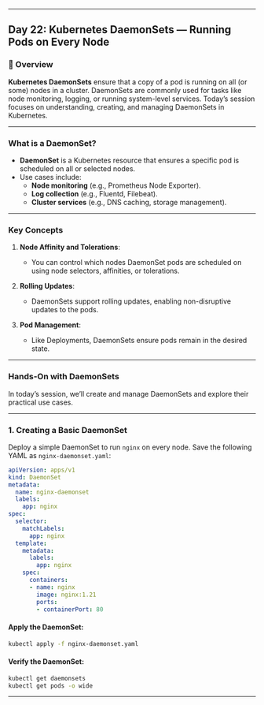 ﻿---

## Day 22: Kubernetes DaemonSets — Running Pods on Every Node

### 📘 Overview

**Kubernetes DaemonSets** ensure that a copy of a pod is running on all (or some) nodes in a cluster. DaemonSets are commonly used for tasks like node monitoring, logging, or running system-level services. Today’s session focuses on understanding, creating, and managing DaemonSets in Kubernetes.

---

### What is a DaemonSet?

- **DaemonSet** is a Kubernetes resource that ensures a specific pod is scheduled on all or selected nodes.
- Use cases include:
  - **Node monitoring** (e.g., Prometheus Node Exporter).
  - **Log collection** (e.g., Fluentd, Filebeat).
  - **Cluster services** (e.g., DNS caching, storage management).

---


### Key Concepts

1. **Node Affinity and Tolerations**:
   - You can control which nodes DaemonSet pods are scheduled on using node selectors, affinities, or tolerations.
   
2. **Rolling Updates**:
   - DaemonSets support rolling updates, enabling non-disruptive updates to the pods.

3. **Pod Management**:
   - Like Deployments, DaemonSets ensure pods remain in the desired state.

---


### Hands-On with DaemonSets

In today’s session, we’ll create and manage DaemonSets and explore their practical use cases.

---

### 1. Creating a Basic DaemonSet

Deploy a simple DaemonSet to run `nginx` on every node. Save the following YAML as `nginx-daemonset.yaml`:

```yaml
apiVersion: apps/v1
kind: DaemonSet
metadata:
  name: nginx-daemonset
  labels:
    app: nginx
spec:
  selector:
    matchLabels:
      app: nginx
  template:
    metadata:
      labels:
        app: nginx
    spec:
      containers:
      - name: nginx
        image: nginx:1.21
        ports:
        - containerPort: 80
```

#### Apply the DaemonSet:
```bash
kubectl apply -f nginx-daemonset.yaml
```

#### Verify the DaemonSet:
```bash
kubectl get daemonsets
kubectl get pods -o wide
```

---